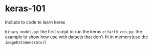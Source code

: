 # keras-101
Include to code to learn keras

`binary_model.py`: the first script to run the keras
`cifar10_cnn.py`: the example to show how use with datsets that don't fit in memory(use the `ImageDataGenerator`)